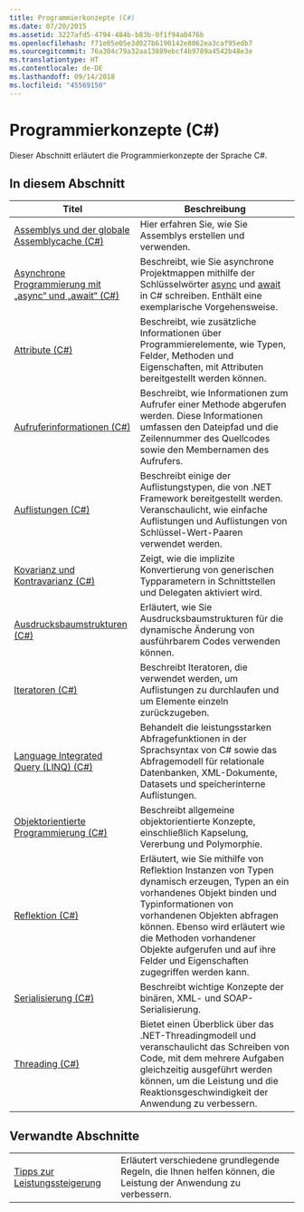 ```yaml
---
title: Programmierkonzepte (C#)
ms.date: 07/20/2015
ms.assetid: 3227afd5-4794-484b-b83b-0f1f94a0476b
ms.openlocfilehash: f71e05e05e3d027b6190142e8062ea3caf95edb7
ms.sourcegitcommit: 76a304c79a32aa13889ebcf4b9789a4542b48e3e
ms.translationtype: HT
ms.contentlocale: de-DE
ms.lasthandoff: 09/14/2018
ms.locfileid: "45569150"
---
```

# <a name="programming-concepts-c"></a>Programmierkonzepte (C#)
Dieser Abschnitt erläutert die Programmierkonzepte der Sprache C#.  
  
## <a name="in-this-section"></a>In diesem Abschnitt  
  
|Titel|Beschreibung |  
|-----------|-----------------|  
|[Assemblys und der globale Assemblycache (C#)](../../../csharp/programming-guide/concepts/assemblies-gac/index.md)|Hier erfahren Sie, wie Sie Assemblys erstellen und verwenden.|  
|[Asynchrone Programmierung mit „async“ und „await“ (C#)](../../../csharp/programming-guide/concepts/async/index.md)|Beschreibt, wie Sie asynchrone Projektmappen mithilfe der Schlüsselwörter [async](../../../csharp/language-reference/keywords/async.md) und [await](../../../csharp/language-reference/keywords/await.md) in C# schreiben. Enthält eine exemplarische Vorgehensweise.|  
|[Attribute (C#)](../../../csharp/programming-guide/concepts/attributes/index.md)|Beschreibt, wie zusätzliche Informationen über Programmierelemente, wie Typen, Felder, Methoden und Eigenschaften, mit Attributen bereitgestellt werden können.|  
|[Aufruferinformationen (C#)](../../../csharp/programming-guide/concepts/caller-information.md)|Beschreibt, wie Informationen zum Aufrufer einer Methode abgerufen werden. Diese Informationen umfassen den Dateipfad und die Zeilennummer des Quellcodes sowie den Membernamen des Aufrufers.|  
|[Auflistungen (C#)](../../../csharp/programming-guide/concepts/collections.md)|Beschreibt einige der Auflistungstypen, die von .NET Framework bereitgestellt werden. Veranschaulicht, wie einfache Auflistungen und Auflistungen von Schlüssel-Wert-Paaren verwendet werden.|  
|[Kovarianz und Kontravarianz (C#)](../../../csharp/programming-guide/concepts/covariance-contravariance/index.md)|Zeigt, wie die implizite Konvertierung von generischen Typparametern in Schnittstellen und Delegaten aktiviert wird.|  
|[Ausdrucksbaumstrukturen (C#)](../../../csharp/programming-guide/concepts/expression-trees/index.md)|Erläutert, wie Sie Ausdrucksbaumstrukturen für die dynamische Änderung von ausführbarem Codes verwenden können.|  
|[Iteratoren (C#)](../../../csharp/programming-guide/concepts/iterators.md)|Beschreibt Iteratoren, die verwendet werden, um Auflistungen zu durchlaufen und um Elemente einzeln zurückzugeben.|  
|[Language Integrated Query (LINQ) (C#)](../../../csharp/programming-guide/concepts/linq/index.md)|Behandelt die leistungsstarken Abfragefunktionen in der Sprachsyntax von C# sowie das Abfragemodell für relationale Datenbanken, XML-Dokumente, Datasets und speicherinterne Auflistungen.|  
|[Objektorientierte Programmierung (C#)](../../../csharp/programming-guide/concepts/object-oriented-programming.md)|Beschreibt allgemeine objektorientierte Konzepte, einschließlich Kapselung, Vererbung und Polymorphie.|  
|[Reflektion (C#)](../../../csharp/programming-guide/concepts/reflection.md)|Erläutert, wie Sie mithilfe von Reflektion Instanzen von Typen dynamisch erzeugen, Typen an ein vorhandenes Objekt binden und Typinformationen von vorhandenen Objekten abfragen können. Ebenso wird erläutert wie die Methoden vorhandener Objekte aufgerufen und auf ihre Felder und Eigenschaften zugegriffen werden kann.|  
|[Serialisierung (C#)](../../../csharp/programming-guide/concepts/serialization/index.md)|Beschreibt wichtige Konzepte der binären, XML- und SOAP-Serialisierung.|  
|[Threading (C#)](../../../csharp/programming-guide/concepts/threading/index.md)|Bietet einen Überblick über das .NET-Threadingmodell und veranschaulicht das Schreiben von Code, mit dem mehrere Aufgaben gleichzeitig ausgeführt werden können, um die Leistung und die Reaktionsgeschwindigkeit der Anwendung zu verbessern.|  
  
## <a name="related-sections"></a>Verwandte Abschnitte  
  
|||  
|---|---|  
|[Tipps zur Leistungssteigerung](../../../../docs/framework/performance/performance-tips.md) | Erläutert verschiedene grundlegende Regeln, die Ihnen helfen können, die Leistung der Anwendung zu verbessern.|
